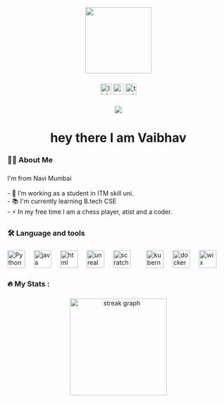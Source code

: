 <div align="center">
  <img height="150" src="https://camo.githubusercontent.com/62da68eb62b1e5f175f7d1f0191dd89a653d7908feb22d37d4a0ab07365d6791/68747470733a2f2f6d656469612e67697068792e636f6d2f6d656469612f4d3967624264396e6244724f5475314d71782f67697068792e676966"  />
</div>

###

<div align="center">
  <img src="https://img.shields.io/static/v1?message=LinkedIn&logo=linkedin&label=&color=0077B5&logoColor=white&labelColor=&style=for-the-badge" height="25" alt="linkedin logo"  />
  <img src="https://img.shields.io/static/v1?message=Youtube&logo=youtube&label=&color=FF0000&logoColor=white&labelColor=&style=for-the-badge" height="25" alt="youtube logo"  />
  <img src="https://img.shields.io/static/v1?message=Twitter&logo=twitter&label=&color=1DA1F2&logoColor=white&labelColor=&style=for-the-badge" height="25" alt="twitter logo"  />
</div>

###

<div align="center">
  <img src="https://visitor-badge.laobi.icu/badge?page_id=maurodesouza.maurodesouza&"  />
</div>

###

<h1 align="center">hey there I am Vaibhav</h1>

###

<h3 align="left">👩‍💻  About Me</h3>

###

<p align="left">I'm from Navi Mumbai <br><br>- 🔭 I’m working as a student in ITM skill uni. <br>- 📚 I'm currently learning B.tech CSE <br>- ⚡ In my free time I am a chess player, atist and a coder.</p>

###

<h3 align="left">🛠 Language and tools</h3>

###

<div align="left">
  <img src="https://upload.wikimedia.org/wikipedia/commons/thumb/c/c3/Python-logo-notext.svg/230px-Python-logo-notext.svg.png" height="40" alt="Python logo"  />
  <img width="12" />
  <img src="https://cdn4.iconfinder.com/data/icons/logos-and-brands/512/181_Java_logo_logos-512.png" height="40" alt="java logo"  />
  <img width="12" />
  <img src="https://e7.pngegg.com/pngimages/780/934/png-clipart-html-logo-html5-logo-icons-logos-emojis-tech-companies-thumbnail.png" height="40" alt="html logo"  />
  <img width="12" />
  <img src="https://cdn2.unrealengine.com/ue-logotype-2023-vertical-white-1686x2048-bbfded26daa7.png" height="40" alt="unreal logo"  />
  <img width="12" />
  <img src="https://encrypted-tbn0.gstatic.com/images?q=tbn:ANd9GcSt0UlJUvLLMrRxceySJK7mszAWuQh0xE9yUA&s" height="40" alt="scratch logo"  />
  <img width="12" />
  <img width="12" />
  <img src="https://cdn.jsdelivr.net/gh/devicons/devicon/icons/kubernetes/kubernetes-plain.svg" height="40" alt="kubernetes logo"  />
  <img width="12" />
  <img src="https://cdn.jsdelivr.net/gh/devicons/devicon/icons/docker/docker-plain-wordmark.svg" height="40" alt="docker logo"  />
  <img width="12" />
  <img src="https://static.wixstatic.com/media/0d6674_f9adb8839e584504a020c589e02b93ea~mv2.png/v1/fill/w_980,h_979,al_c,q_90,usm_0.66_1.00_0.01,enc_auto/Frame%201000001764.png" height="40" alt="wix logo"  />
</div>

###

<h3 align="left">🔥   My Stats :</h3>

###

<div align="center">
  <img src="https://streak-stats.demolab.com?user=vaibhav-ops2077&locale=en&mode=daily&theme=dark&hide_border=false&border_radius=5&order=3" height="220" alt="streak graph"  />
</div>

###
